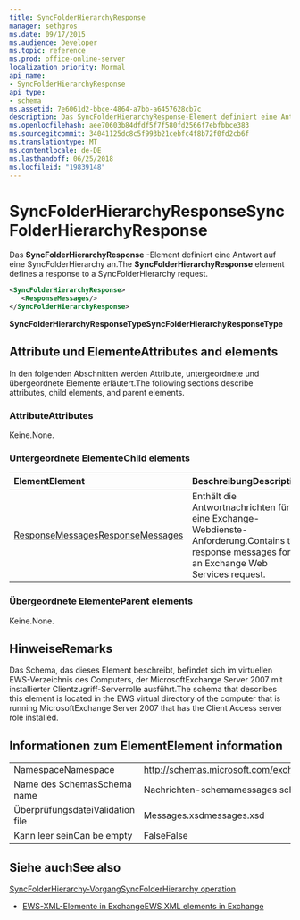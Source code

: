 ```yaml
---
title: SyncFolderHierarchyResponse
manager: sethgros
ms.date: 09/17/2015
ms.audience: Developer
ms.topic: reference
ms.prod: office-online-server
localization_priority: Normal
api_name:
- SyncFolderHierarchyResponse
api_type:
- schema
ms.assetid: 7e6061d2-bbce-4864-a7bb-a6457628cb7c
description: Das SyncFolderHierarchyResponse-Element definiert eine Antwort auf eine SyncFolderHierarchy an.
ms.openlocfilehash: aee70603b84dfdf5f7f580fd2566f7ebfbbce383
ms.sourcegitcommit: 34041125dc8c5f993b21cebfc4f8b72f0fd2cb6f
ms.translationtype: MT
ms.contentlocale: de-DE
ms.lasthandoff: 06/25/2018
ms.locfileid: "19839148"
---
```

# <a name="syncfolderhierarchyresponse"></a><span data-ttu-id="c8542-103">SyncFolderHierarchyResponse</span><span class="sxs-lookup"><span data-stu-id="c8542-103">SyncFolderHierarchyResponse</span></span>

<span data-ttu-id="c8542-104">Das **SyncFolderHierarchyResponse** -Element definiert eine Antwort auf eine SyncFolderHierarchy an.</span><span class="sxs-lookup"><span data-stu-id="c8542-104">The **SyncFolderHierarchyResponse** element defines a response to a SyncFolderHierarchy request.</span></span> 
  
```xml
<SyncFolderHierarchyResponse>
   <ResponseMessages/>
</SyncFolderHierarchyResponse>
```

 <span data-ttu-id="c8542-105">**SyncFolderHierarchyResponseType**</span><span class="sxs-lookup"><span data-stu-id="c8542-105">**SyncFolderHierarchyResponseType**</span></span>
## <a name="attributes-and-elements"></a><span data-ttu-id="c8542-106">Attribute und Elemente</span><span class="sxs-lookup"><span data-stu-id="c8542-106">Attributes and elements</span></span>

<span data-ttu-id="c8542-107">In den folgenden Abschnitten werden Attribute, untergeordnete und übergeordnete Elemente erläutert.</span><span class="sxs-lookup"><span data-stu-id="c8542-107">The following sections describe attributes, child elements, and parent elements.</span></span>
  
### <a name="attributes"></a><span data-ttu-id="c8542-108">Attribute</span><span class="sxs-lookup"><span data-stu-id="c8542-108">Attributes</span></span>

<span data-ttu-id="c8542-109">Keine.</span><span class="sxs-lookup"><span data-stu-id="c8542-109">None.</span></span>
  
### <a name="child-elements"></a><span data-ttu-id="c8542-110">Untergeordnete Elemente</span><span class="sxs-lookup"><span data-stu-id="c8542-110">Child elements</span></span>

|<span data-ttu-id="c8542-111">**Element**</span><span class="sxs-lookup"><span data-stu-id="c8542-111">**Element**</span></span>|<span data-ttu-id="c8542-112">**Beschreibung**</span><span class="sxs-lookup"><span data-stu-id="c8542-112">**Description**</span></span>|
|:-----|:-----|
|[<span data-ttu-id="c8542-113">ResponseMessages</span><span class="sxs-lookup"><span data-stu-id="c8542-113">ResponseMessages</span></span>](responsemessages.md) <br/> |<span data-ttu-id="c8542-114">Enthält die Antwortnachrichten für eine Exchange-Webdienste-Anforderung.</span><span class="sxs-lookup"><span data-stu-id="c8542-114">Contains the response messages for an Exchange Web Services request.</span></span>  <br/> |
   
### <a name="parent-elements"></a><span data-ttu-id="c8542-115">Übergeordnete Elemente</span><span class="sxs-lookup"><span data-stu-id="c8542-115">Parent elements</span></span>

<span data-ttu-id="c8542-116">Keine.</span><span class="sxs-lookup"><span data-stu-id="c8542-116">None.</span></span>
  
## <a name="remarks"></a><span data-ttu-id="c8542-117">Hinweise</span><span class="sxs-lookup"><span data-stu-id="c8542-117">Remarks</span></span>

<span data-ttu-id="c8542-118">Das Schema, das dieses Element beschreibt, befindet sich im virtuellen EWS-Verzeichnis des Computers, der MicrosoftExchange Server 2007 mit installierter Clientzugriff-Serverrolle ausführt.</span><span class="sxs-lookup"><span data-stu-id="c8542-118">The schema that describes this element is located in the EWS virtual directory of the computer that is running MicrosoftExchange Server 2007 that has the Client Access server role installed.</span></span>
  
## <a name="element-information"></a><span data-ttu-id="c8542-119">Informationen zum Element</span><span class="sxs-lookup"><span data-stu-id="c8542-119">Element information</span></span>

|||
|:-----|:-----|
|<span data-ttu-id="c8542-120">Namespace</span><span class="sxs-lookup"><span data-stu-id="c8542-120">Namespace</span></span>  <br/> |http://schemas.microsoft.com/exchange/services/2006/messages  <br/> |
|<span data-ttu-id="c8542-121">Name des Schemas</span><span class="sxs-lookup"><span data-stu-id="c8542-121">Schema name</span></span>  <br/> |<span data-ttu-id="c8542-122">Nachrichten-schema</span><span class="sxs-lookup"><span data-stu-id="c8542-122">messages schema</span></span>  <br/> |
|<span data-ttu-id="c8542-123">Überprüfungsdatei</span><span class="sxs-lookup"><span data-stu-id="c8542-123">Validation file</span></span>  <br/> |<span data-ttu-id="c8542-124">Messages.xsd</span><span class="sxs-lookup"><span data-stu-id="c8542-124">messages.xsd</span></span>  <br/> |
|<span data-ttu-id="c8542-125">Kann leer sein</span><span class="sxs-lookup"><span data-stu-id="c8542-125">Can be empty</span></span>  <br/> |<span data-ttu-id="c8542-126">False</span><span class="sxs-lookup"><span data-stu-id="c8542-126">False</span></span>  <br/> |
   
## <a name="see-also"></a><span data-ttu-id="c8542-127">Siehe auch</span><span class="sxs-lookup"><span data-stu-id="c8542-127">See also</span></span>



[<span data-ttu-id="c8542-128">SyncFolderHierarchy-Vorgang</span><span class="sxs-lookup"><span data-stu-id="c8542-128">SyncFolderHierarchy operation</span></span>](syncfolderhierarchy-operation.md)


- [<span data-ttu-id="c8542-129">EWS-XML-Elemente in Exchange</span><span class="sxs-lookup"><span data-stu-id="c8542-129">EWS XML elements in Exchange</span></span>](ews-xml-elements-in-exchange.md)

